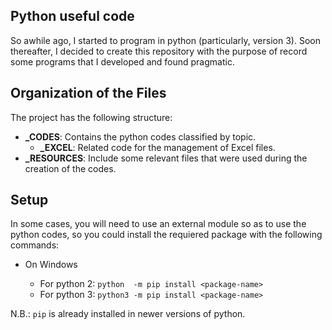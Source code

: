 ##  Python useful code

So awhile ago, I started to program in python (particularly, version 3).  Soon thereafter, I decided to create this repository with the purpose of record some programs that I developed and found pragmatic.

##  Organization of the Files

The project has the following structure:
  * **_CODES**: Contains the python codes classified by topic.
    * **_EXCEL**: Related code for the management of Excel files.
  * **_RESOURCES**: Include some relevant files that were used during the creation of the codes.

##  Setup

In some cases, you will need to use an external module so as to use the python codes, so you could install the requiered package with the following commands:

  * On Windows

    - For python 2: `python  -m pip install <package-name>`
    - For python 3: `python3 -m pip install <package-name>`

  N.B.: `pip` is already installed in newer versions of python.
